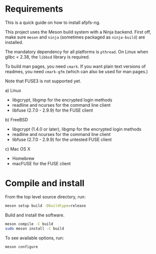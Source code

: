 # Requirements

This is a quick guide on how to install afpfs-ng.

This project uses the Meson build system with a Ninja backend.
First off, make sure `meson` and `ninja` (sometimes packaged as `ninja-build`) are installed.

The mandatory dependency for all platforms is `pthread`.
On Linux when glibc < 2.38, the `libbsd` library is required.

To build man pages, you need `cmark`. If you want plain text versions of readmes,
you need `cmark-gfm` (which can also be used for man pages.)

Note that FUSE3 is not supported yet.

a) Linux

- libgcrypt, libgmp for the encrypted login methods
- readline and ncurses for the command line client
- libfuse (2.7.0 - 2.9.9) for the FUSE client

b) FreeBSD

- libgcrypt (1.4.0 or later), libgmp for the encrypted login methods
- readline and ncurses for the command line client
- libfuse (2.7.0 - 2.9.9) for the untested FUSE client

c) Mac OS X

- Homebrew
- macFUSE for the FUSE client

# Compile and install

From the top level source directory, run:

```sh
meson setup build -Dbuildtype=release
```

Build and install the software.

```sh
meson compile -C build
sudo meson install -C build
```

To see available options, run:

```sh
meson configure
```